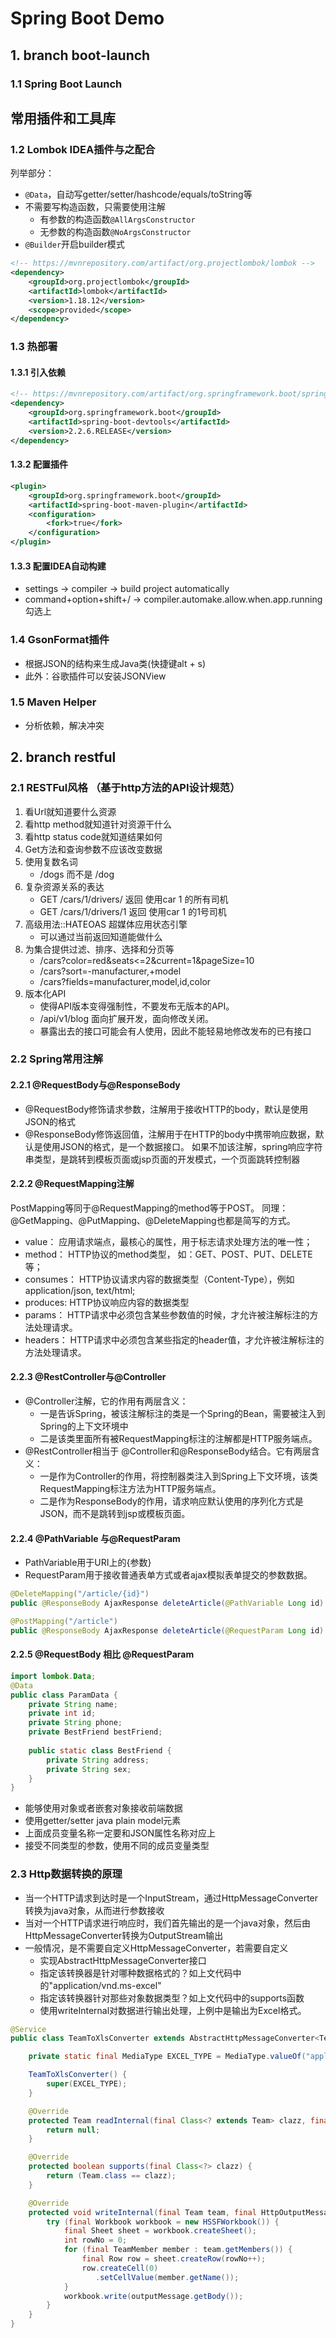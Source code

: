 # Spring Boot Demo

## 1. branch boot-launch
### 1.1 Spring Boot Launch

## 常用插件和工具库
### 1.2 Lombok IDEA插件与之配合
列举部分：
- ```@Data```，自动写getter/setter/hashcode/equals/toString等
- 不需要写构造函数，只需要使用注解
    - 有参数的构造函数```@AllArgsConstructor```
    - 无参数的构造函数```@NoArgsConstructor```
- ```@Builder```开启builder模式
```xml
<!-- https://mvnrepository.com/artifact/org.projectlombok/lombok -->
<dependency>
    <groupId>org.projectlombok</groupId>
    <artifactId>lombok</artifactId>
    <version>1.18.12</version>
    <scope>provided</scope>
</dependency>
```

### 1.3 热部署
#### 1.3.1 引入依赖
```xml
<!-- https://mvnrepository.com/artifact/org.springframework.boot/spring-boot-devtools -->
<dependency>
    <groupId>org.springframework.boot</groupId>
    <artifactId>spring-boot-devtools</artifactId>
    <version>2.2.6.RELEASE</version>
</dependency>
```
#### 1.3.2 配置插件
```xml
<plugin>
    <groupId>org.springframework.boot</groupId>
    <artifactId>spring-boot-maven-plugin</artifactId>
    <configuration>
        <fork>true</fork>
    </configuration>
</plugin>
```
#### 1.3.3 配置IDEA自动构建
- settings -> compiler -> build project automatically
- command+option+shift+/ -> compiler.automake.allow.when.app.running 勾选上 

### 1.4 GsonFormat插件
- 根据JSON的结构来生成Java类(快捷键alt + s)
- 此外：谷歌插件可以安装JSONView

### 1.5 Maven Helper
- 分析依赖，解决冲突

## 2. branch restful
### 2.1 RESTFul风格 （基于http方法的API设计规范）
1. 看Url就知道要什么资源
2. 看http method就知道针对资源干什么
3. 看http status code就知道结果如何
4. Get方法和查询参数不应该改变数据
5. 使用复数名词 
    - /dogs 而不是 /dog
6. 复杂资源关系的表达
    - GET /cars/1/drivers/ 返回 使用car 1 的所有司机
    - GET /cars/1/drivers/1 返回 使用car 1 的1号司机
7. 高级用法::HATEOAS 超媒体应用状态引擎
    - 可以通过当前返回知道能做什么
8. 为集合提供过滤、排序、选择和分页等
    - /cars?color=red&seats<=2&current=1&pageSize=10
    - /cars?sort=-manufacturer,+model
    - /cars?fields=manufacturer,model,id,color
9. 版本化API
    - 使得API版本变得强制性，不要发布无版本的API。
    - /api/v1/blog 面向扩展开发，面向修改关闭。
    - 暴露出去的接口可能会有人使用，因此不能轻易地修改发布的已有接口
    
### 2.2 Spring常用注解

#### 2.2.1 @RequestBody与@ResponseBody
- @RequestBody修饰请求参数，注解用于接收HTTP的body，默认是使用JSON的格式
- @ResponseBody修饰返回值，注解用于在HTTP的body中携带响应数据，默认是使用JSON的格式，是一个数据接口。
如果不加该注解，spring响应字符串类型，是跳转到模板页面或jsp页面的开发模式，一个页面跳转控制器
#### 2.2.2 @RequestMapping注解
PostMapping等同于@RequestMapping的method等于POST。
同理：@GetMapping、@PutMapping、@DeleteMapping也都是简写的方式。
- value： 应用请求端点，最核心的属性，用于标志请求处理方法的唯一性；
- method： HTTP协议的method类型， 如：GET、POST、PUT、DELETE等；
- consumes： HTTP协议请求内容的数据类型（Content-Type），例如application/json, text/html;
- produces: HTTP协议响应内容的数据类型
- params： HTTP请求中必须包含某些参数值的时候，才允许被注解标注的方法处理请求。
- headers： HTTP请求中必须包含某些指定的header值，才允许被注解标注的方法处理请求。
#### 2.2.3 @RestController与@Controller
- @Controller注解，它的作用有两层含义：
    - 一是告诉Spring，被该注解标注的类是一个Spring的Bean，需要被注入到Spring的上下文环境中
    - 二是该类里面所有被RequestMapping标注的注解都是HTTP服务端点。
- @RestController相当于 @Controller和@ResponseBody结合。它有两层含义：
    - 一是作为Controller的作用，将控制器类注入到Spring上下文环境，该类RequestMapping标注方法为HTTP服务端点。
    - 二是作为ResponseBody的作用，请求响应默认使用的序列化方式是JSON，而不是跳转到jsp或模板页面。
#### 2.2.4 @PathVariable 与@RequestParam
- PathVariable用于URI上的{参数}
- RequestParam用于接收普通表单方式或者ajax模拟表单提交的参数数据。
```java
@DeleteMapping("/article/{id}")
public @ResponseBody AjaxResponse deleteArticle(@PathVariable Long id) {

@PostMapping("/article")
public @ResponseBody AjaxResponse deleteArticle(@RequestParam Long id) {
```
#### 2.2.5 @RequestBody 相比 @RequestParam
```java
import lombok.Data;
@Data
public class ParamData {
    private String name;
    private int id;
    private String phone;
    private BestFriend bestFriend;
    
    public static class BestFriend {
        private String address;
        private String sex;
    }
}
```
- 能够使用对象或者嵌套对象接收前端数据
- 使用getter/setter java plain model元素
- 上面成员变量名称一定要和JSON属性名称对应上
- 接受不同类型的参数，使用不同的成员变量类型

### 2.3 Http数据转换的原理
- 当一个HTTP请求到达时是一个InputStream，通过HttpMessageConverter转换为java对象，从而进行参数接收
- 当对一个HTTP请求进行响应时，我们首先输出的是一个java对象，然后由HttpMessageConverter转换为OutputStream输出
- 一般情况，是不需要自定义HttpMessageConverter，若需要自定义
    - 实现AbstractHttpMessageConverter接口
    - 指定该转换器是针对哪种数据格式的？如上文代码中的"application/vnd.ms-excel"
    - 指定该转换器针对那些对象数据类型？如上文代码中的supports函数
    - 使用writeInternal对数据进行输出处理，上例中是输出为Excel格式。
```java
@Service
public class TeamToXlsConverter extends AbstractHttpMessageConverter<Team> {

    private static final MediaType EXCEL_TYPE = MediaType.valueOf("application/vnd.ms-excel");

    TeamToXlsConverter() {
        super(EXCEL_TYPE);
    }

    @Override
    protected Team readInternal(final Class<? extends Team> clazz, final HttpInputMessage inputMessage) throws IOException, HttpMessageNotReadableException {
        return null;
    }

    @Override
    protected boolean supports(final Class<?> clazz) {
        return (Team.class == clazz);
    }

    @Override
    protected void writeInternal(final Team team, final HttpOutputMessage outputMessage) throws IOException, HttpMessageNotWritableException {
        try (final Workbook workbook = new HSSFWorkbook()) {
            final Sheet sheet = workbook.createSheet();
            int rowNo = 0;
            for (final TeamMember member : team.getMembers()) {
                final Row row = sheet.createRow(rowNo++);
                row.createCell(0)
                   .setCellValue(member.getName());
            }
            workbook.write(outputMessage.getBody());
        }
    }
}
```
    
